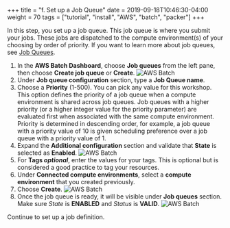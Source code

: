 +++
title = "f. Set up a Job Queue"
date = 2019-09-18T10:46:30-04:00
weight = 70
tags = ["tutorial", "install", "AWS", "batch", "packer"]
+++

In this step, you set up a job queue. This job queue is where you submit your jobs. These jobs are dispatched to the compute environment(s) of your choosing by order of priority. If you want to learn more about job queues, see [Job Queues](https://docs.aws.amazon.com/batch/latest/userguide/job_queues.html).

1. In the **AWS Batch Dashboard**, choose **Job queues** from the left pane, then choose **Create job queue** or **Create**.
![AWS Batch](/images/aws-batch/job-queue/job_queue_create.png)
2. Under **Job queue configuration** section, type a **Job Queue name**.
3. Choose a **Priority** (1-500). You can pick any value for this workshop. This option defines the priority of a job queue when a compute environment is shared across job queues. Job queues with a higher priority (or a higher integer value for the priority parameter) are evaluated first when associated with the same compute environment. Priority is determined in descending order, for example, a job queue with a priority value of 10 is given scheduling preference over a job queue with a priority value of 1.
4. Expand the **Additional configuration** section and validate that **State** is selected as **Enabled**.
![AWS Batch](/images/aws-batch/job-queue/job_queue_config.png)
5. For **Tags *optional***, enter the values for your tags. This is optional but is considered a good practice to tag your resources.
6. Under **Connected compute environments**, select a **compute environment** that you created previously.
7. Choose **Create**.
![AWS Batch](/images/aws-batch/job-queue/job_queue_tags_compute_env.png)
8. Once the job queue is ready, it will be visible under **Job queues** section. Make sure *State* is **ENABLED** and *Status* is **VALID**.
![AWS Batch](/images/aws-batch/job-queue/job_queue_display.png)

Continue to set up a job definition.




